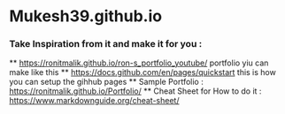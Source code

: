 # Mukesh39.github.io

### Take Inspiration from it and make it for you : 
** https://ronitmalik.github.io/ron-s_portfolio_youtube/   portfolio yiu can make like this 
** https://docs.github.com/en/pages/quickstart    this is how  you can setup the gihhub pages 
** Sample Portfolio : https://ronitmalik.github.io/Portfolio/
** Cheat Sheet for How to do it  : https://www.markdownguide.org/cheat-sheet/

